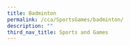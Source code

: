 ```yaml
---
title: Badminton
permalink: /cca/SportsGames/badminton/
description: ""
third_nav_title: Sports and Games
---
```


